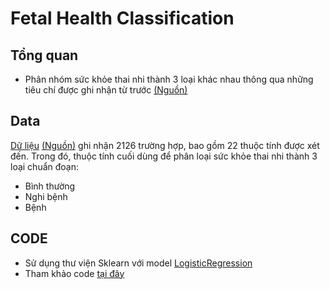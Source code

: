 # Fetal Health Classification #
## Tổng quan ##
* Phân nhóm sức khỏe thai nhi thành 3 loại khác nhau thông qua những tiêu chí được ghi nhận từ trước [(Nguồn)](https://www.kaggle.com/andrewmvd/fetal-health-classification)
## Data ##
[Dữ liệu](https://github.com/khoaphamj1505/CS114.L11.KHCL/blob/master/Logistisc%20Regression(Fetal%20Health)/fetal_health.csv) [(Nguồn)](https://www.kaggle.com/andrewmvd/fetal-health-classification) ghi nhận 2126 trường hợp, bao gồm 22 thuộc tính được xét đến. Trong đó, thuộc tính cuối dùng để phân loại sức khỏe thai nhi thành 3 loại chuẩn đoạn:
* Bình thường
* Nghi bệnh
* Bệnh
## CODE ##
* Sử dụng thư viện Sklearn với model [LogisticRegression](https://scikit-learn.org/stable/modules/generated/sklearn.linear_model.LogisticRegression.html?highlight=logi#sklearn.linear_model.LogisticRegression)
* Tham khảo code [tại đây](https://github.com/khoaphamj1505/CS114.L11.KHCL/blob/master/Logistisc%20Regression(Fetal%20Health)/Fetal_Health_Classification.ipynb)

